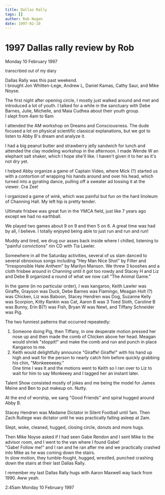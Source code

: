 ```yaml
---
title: Dallas Rally
tags: []
author: Rob Nugen
date: 1997-02-10
---
```


<h1>1997 Dallas rally review by Rob</h1>

<p class=date>Monday 10 February 1997</p>
<font size=-1>transcribed out of my diary</font>
<p>
Dallas Rally was this past weekend.<br>
I brought Jon Whitten-Lege, Andrew L, Daniel Kamas, Cathy Saur, and Mike Noyse.
<p>
The first night after opening circle, I mostly just walked around and met and introduced a lot of youth.  I talked for a while in the sanctuary with Debe Barnes, Julie, Michelle, and Maia Cudhea about their youth group.<br>
I slept from 4am to 6am
<p>
I attended the AM workshop on Dreams and Consciousness. The dude focused a lot on physical scientific classical explanations, but we got to listen to Abby B's dream and analyze it.
<p>
I had a big peanut butter and strawberry jelly sandwich for lunch and attended the clay modeling workshop in the afternoon. I made Wende W an elephant salt shaker, which I hope she'll like. I haven't given it to her as it's not dry yet.
<p>
I helped Abby organize a game of Captain Video, where Mick (?) started us with a contortion of wrapping his hands around and over his head, which turned into a gyrating dance, pulling off a sweater ad tossing it at the viewer.  Cra Zee!
<p>
I organized a game of wink, which was painful but fun on the hard linoleum of Channing Hall. My left hip is pretty tender.
<p>
Ultimate frisbee was great fun in the YMCA field, just like 7 years ago except we had no earthball.
<p>
We played two games about 9 on 9 and then 5 on 6. A great time was had by all, I believe. I totally enjoyed being able to just run and run and run!
<p>
Muddy and tired, we drug our asses back inside where I chilled, listening to "painful convictions" nin CD with Tia Lawler.
<p>
Somewhere in all the Saturday activities, several of us slam danced to several obnoxious songs including "Hey Man Nice Shot" by Filter and "Irresponsible Hate Anthem" by Marilyn Manson. We threw 3 kooshes and a cloth frisbee around in Channing until it got too rowdy and Stacey H and Liz and Debe B organized a round of what we now call "The Animal Game."
<p>

In the game (in no particular order), I was kangaroo, Keith Lawler was
Giraffe, Grayson was Duck, Debe Barnes was Flamingo, Meagan Holt (?) was Chicken,
Liz was Baboon, Stacey Hendren was Dog, Suzanne Kelly was Scorpion, Kitty Rankin was
Cat, Aaron B was 3 Toed Sloth, Caroline B was Bunny, Erin B(?) was
Fish, Bryan W was Newt, and Tiffany Schneider was Pig.

<p>
The two funniest patterns that occurred repeatedly:
<ol>
<li>Someone doing Pig, then Tiffany, in one desperate motion pressed her nose up and then made the comb of Chicken above her head.  Meagan would shriek "stoppit!" and make the comb and run and punch in place Kangaroo to me.</li>
<li>Keith would delightfully announce "Giraffe! Giraffe!" with his hand up high and wait for the person to nearly catch him before quickly grabbing his chin, "Monkeeeeeey."<br>
One time I was It and the motions went to Keith so I ran over to Liz to wait for him to say Monkeeey and I tagged her an instant later.</li>
</ol>
<p>
Talent Show consisted mostly of jokes and me being the model for James Meine and Ben to put makeup on. Nutty.
<p>
At the end of worship, we sang "Good Friends" and spiral hugged around Abby B.
<p>
Stacey Hendren was Madame Dictator in Silent Football until 1am.  Then Zach Rutlege was dictator until he was practically falling asleep at 2am.
<p>
Slept, woke, cleaned, hugged, closing circle, donuts and more hugs.
<p>
Then Mike Noyse asked if I had seen Gabe Rendon and I sent Mike to the advisor room, and I went to the van where I found Gabe!<br>
"Gabe!  Follow me!" and I ran and he ran after me and we practically crashed into Mike as he was coming down the stairs.<br>
In slow motion, they tumble-fought, hugged, wrestled, punched crashing down the stairs at their last Dallas Rally.

<p>I remember my last Dallas Rally hugs with Aaron Maxwell way back from 1990.  Aww yeah.

<p>2:45am Monday 10 February 1997

<p>
